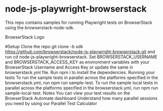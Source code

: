 # node-js-playwright-browserstack
This repo contains samples for running Playwright tests on BrowserStack using the browserstack-node-sdk.

BrowserStack Logo

#Setup
Clone the repo git clone -b sdk https://github.com/browserstack/node-js-playwright-browserstack.git and run cd node-js-playwright-browserstack.
Set BROWSERSTACK_USERNAME and BROWSERSTACK_ACCESS_KEY as environment variables with your BrowserStack Username and Access Key or update the same in browserstack.yml file.
Run npm i to install the dependencies.
Running your tests
To run the sample tests in parallel across the platforms specified in the browserstack.yml, run npm run sample-test.
To run the sample local tests in parallel across the platforms specified in the browserstack.yml, run npm run sample-local-test.
Notes
You can view your test results on the BrowserStack Automate dashboard
Understand how many parallel sessions you need by using our Parallel Test Calculator
